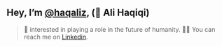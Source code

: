<!-- ![Profile](https://avatars.githubusercontent.com/u/78667368?s=400&u=de4f983caa364107c2c2427e4a95cc3efb2bda2e&v=4) -->
## Hey, I’m [@haqaliz](https://twitter.com/haqaliz), (👀 **Ali Haqiqi**)

> 🧬 interested in playing a role in the future of humanity. 🤙🏿 You
can reach me on [Linkedin](https://www.linkedin.com/in/alializade/).
